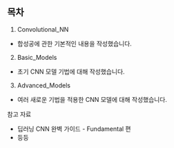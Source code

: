 ## 목차 
1. Convolutional_NN
 - 합성공에 관한 기본적인 내용을 작성했습니다.
2. Basic_Models
 - 초기 CNN 모델 기법에 대해 작성했습니다. 
3. Advanced_Models
 - 여러 새로운 기법을 적용한 CNN 모델에 대해 작성했습니다.

참고 자료
  - 딥러닝 CNN 완벽 가이드 - Fundamental 편
  - 등등
